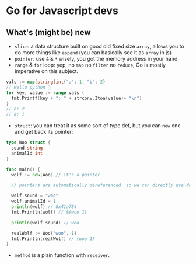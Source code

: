 # Go for Javascript devs
## What's (might be) new
- `slice`: a data structure built on good old fixed size `array`, allows you to do more things like `append` (you can basically see it as `array` in js)
- `pointer`: use `&` & `*` wisely, you got the memory address in your hand
- `range` & `for` loop: yep, no `map` no `filter` no `reduce`, Go is mostly imperative on this subject.
```go
vals := map[string]int{"a": 1, "b": 2}
// Hello python 👀
for key, value := range vals {
  fmt.Printf(key + ": " + strconv.Itoa(value)+ "\n")
}
// b: 2
// a: 1
```

- `struct`: you can treat it as some sort of type def, but you can `new` one and get back its pointer:

```go
type Woo struct {
  sound string
  animalId int
}

func main() {
  wolf := new(Woo) // it's a pointer

  // pointers are automatically dereferenced. so we can directly use dot notation

  wolf.sound = "woo"
  wolf.animalId = 1
  println(wolf) // 0x41a784
  fmt.Println(wolf) // &{woo 1}

  println(wolf.sound) // woo 

  realWolf := Woo{"woo", 1}
  fmt.Println(realWolf) // {woo 1}
}
```

- `method` is a plain function with `receiver`. 
